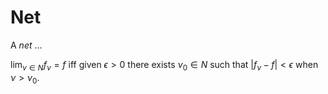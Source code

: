 # Net

A _net_ ...

$\lim_{\nu\in N} f_\nu = f$ iff given $\epsilon > 0$ there exists $\nu_0\in N$ such that
$|f_\nu - f| < \epsilon$ when $\nu > \nu_0$.
